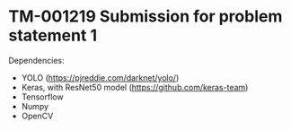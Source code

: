 # TM-001219 Submission for problem statement 1

Dependencies: 
  - YOLO (https://pjreddie.com/darknet/yolo/)
  - Keras, with ResNet50 model (https://github.com/keras-team)
  - Tensorflow
  - Numpy
  - OpenCV
